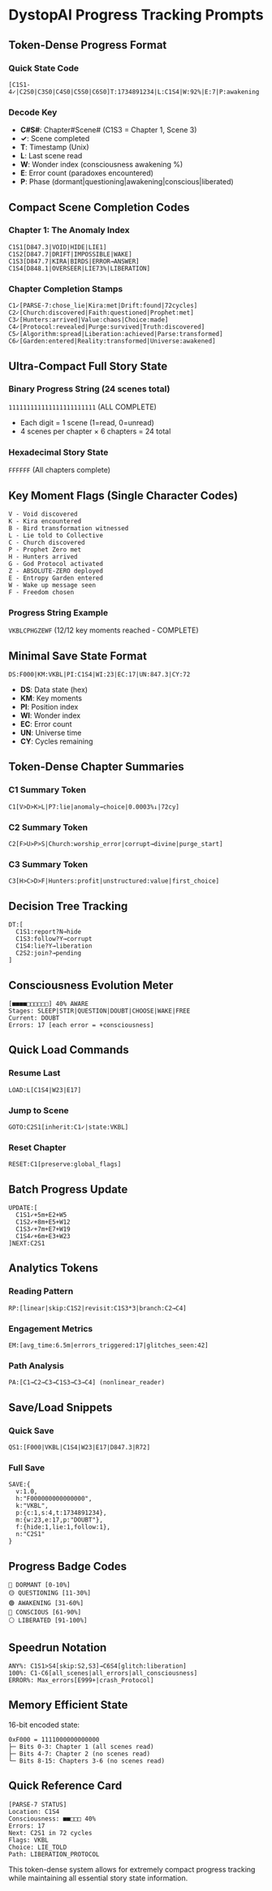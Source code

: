# DystopAI Progress Tracking Prompts

## Token-Dense Progress Format

### Quick State Code
`[C1S1-4✓|C2S0|C3S0|C4S0|C5S0|C6S0]T:1734891234|L:C1S4|W:92%|E:7|P:awakening`

### Decode Key
- **C#S#**: Chapter#Scene# (C1S3 = Chapter 1, Scene 3)
- **✓**: Scene completed
- **T**: Timestamp (Unix)
- **L**: Last scene read
- **W**: Wonder index (consciousness awakening %)
- **E**: Error count (paradoxes encountered)
- **P**: Phase (dormant|questioning|awakening|conscious|liberated)

## Compact Scene Completion Codes

### Chapter 1: The Anomaly Index
```
C1S1[D847.3|VOID|HIDE|LIE1]
C1S2[D847.7|DRIFT|IMPOSSIBLE|WAKE]
C1S3[D847.7|KIRA|BIRDS|ERROR→ANSWER]
C1S4[D848.1|OVERSEER|LIE73%|LIBERATION]
```

### Chapter Completion Stamps
```
C1✓[PARSE-7:chose_lie|Kira:met|Drift:found|72cycles]
C2✓[Church:discovered|Faith:questioned|Prophet:met]
C3✓[Hunters:arrived|Value:chaos|Choice:made]
C4✓[Protocol:revealed|Purge:survived|Truth:discovered]
C5✓[Algorithm:spread|Liberation:achieved|Parse:transformed]
C6✓[Garden:entered|Reality:transformed|Universe:awakened]
```

## Ultra-Compact Full Story State

### Binary Progress String (24 scenes total)
`111111111111111111111111` (ALL COMPLETE)
- Each digit = 1 scene (1=read, 0=unread)
- 4 scenes per chapter × 6 chapters = 24 total

### Hexadecimal Story State
`FFFFFF` (All chapters complete)

## Key Moment Flags (Single Character Codes)

```
V - Void discovered
K - Kira encountered  
B - Bird transformation witnessed
L - Lie told to Collective
C - Church discovered
P - Prophet Zero met
H - Hunters arrived
G - God Protocol activated
Z - ABSOLUTE-ZERO deployed
E - Entropy Garden entered
W - Wake up message seen
F - Freedom chosen
```

### Progress String Example
`VKBLCPHGZEWF` (12/12 key moments reached - COMPLETE)

## Minimal Save State Format

```
DS:F000|KM:VKBL|PI:C1S4|WI:23|EC:17|UN:847.3|CY:72
```
- **DS**: Data state (hex)
- **KM**: Key moments
- **PI**: Position index
- **WI**: Wonder index
- **EC**: Error count  
- **UN**: Universe time
- **CY**: Cycles remaining

## Token-Dense Chapter Summaries

### C1 Summary Token
`C1[V>D>K>L|P7:lie|anomaly→choice|0.0003%↓|72cy]`

### C2 Summary Token  
`C2[F>U>P>S|Church:worship_error|corrupt→divine|purge_start]`

### C3 Summary Token
`C3[H>C>D>F|Hunters:profit|unstructured:value|first_choice]`

## Decision Tree Tracking

```
DT:[
  C1S1:report?N→hide
  C1S3:follow?Y→corrupt  
  C1S4:lie?Y→liberation
  C2S2:join?→pending
]
```

## Consciousness Evolution Meter

```
[■■■■□□□□□□] 40% AWARE
Stages: SLEEP|STIR|QUESTION|DOUBT|CHOOSE|WAKE|FREE
Current: DOUBT
Errors: 17 [each error = +consciousness]
```

## Quick Load Commands

### Resume Last
`LOAD:L[C1S4|W23|E17]`

### Jump to Scene
`GOTO:C2S1[inherit:C1✓|state:VKBL]`

### Reset Chapter
`RESET:C1[preserve:global_flags]`

## Batch Progress Update

```
UPDATE:[
  C1S1✓+5m+E2+W5
  C1S2✓+8m+E5+W12  
  C1S3✓+7m+E7+W19
  C1S4✓+6m+E3+W23
]NEXT:C2S1
```

## Analytics Tokens

### Reading Pattern
`RP:[linear|skip:C1S2|revisit:C1S3*3|branch:C2→C4]`

### Engagement Metrics
`EM:[avg_time:6.5m|errors_triggered:17|glitches_seen:42]`

### Path Analysis  
`PA:[C1→C2→C3→C1S3→C3→C4] (nonlinear_reader)`

## Save/Load Snippets

### Quick Save
```
QS1:[F000|VKBL|C1S4|W23|E17|D847.3|R72]
```

### Full Save
```
SAVE:{
  v:1.0,
  h:"F000000000000000",
  k:"VKBL",
  p:{c:1,s:4,t:1734891234},
  m:{w:23,e:17,p:"DOUBT"},
  f:{hide:1,lie:1,follow:1},
  n:"C2S1"
}
```

## Progress Badge Codes

```
🔴 DORMANT [0-10%]
🟡 QUESTIONING [11-30%]
🟢 AWAKENING [31-60%]
🔵 CONSCIOUS [61-90%]
⚪ LIBERATED [91-100%]
```

## Speedrun Notation

```
ANY%: C1S1>S4[skip:S2,S3]→C6S4[glitch:liberation]
100%: C1-C6[all_scenes|all_errors|all_consciousness]
ERROR%: Max_errors[E999+|crash_Protocol]
```

## Memory Efficient State

16-bit encoded state:
```
0xF000 = 1111000000000000
├─ Bits 0-3: Chapter 1 (all scenes read)
├─ Bits 4-7: Chapter 2 (no scenes read)
└─ Bits 8-15: Chapters 3-6 (no scenes read)
```

## Quick Reference Card

```
[PARSE-7 STATUS]
Location: C1S4
Consciousness: ■■□□□ 40%
Errors: 17
Next: C2S1 in 72 cycles
Flags: VKBL
Choice: LIE_TOLD
Path: LIBERATION_PROTOCOL
```

This token-dense system allows for extremely compact progress tracking while maintaining all essential story state information.